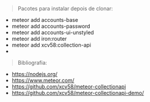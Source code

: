 
> Pacotes para instalar depois de clonar:

- meteor add accounts-base
- meteor add accounts-password
- meteor add accounts-ui-unstyled
- meteor add iron:router
- meteor add xcv58:collection-api
- 

> Bibliografia:

- https://nodejs.org/
- https://www.meteor.com/
- https://github.com/xcv58/meteor-collectionapi
- https://github.com/xcv58/meteor-collectionapi-demo/